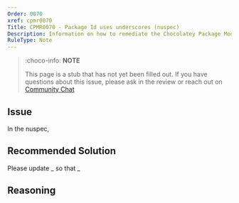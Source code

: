 ```yaml
---
Order: 0070
xref: cpmr0070
Title: CPMR0070 - Package Id uses underscores (nuspec)
Description: Information on how to remediate the Chocolatey Package Moderation Rule 0070
RuleType: Note
---
```


<?! Include "../../../../../shared/package-validator-rule-note.txt" /?>

> :choco-info: **NOTE**
>
> This page is a stub that has not yet been filled out. If you have questions about this issue, please ask in the review or reach out on [Community Chat](https://ch0.co/community)

## Issue

In the nuspec,

## Recommended Solution

Please update _ so that _

## Reasoning
